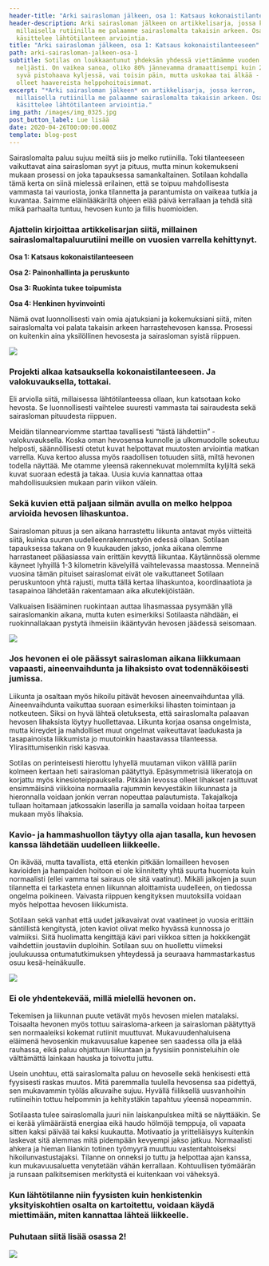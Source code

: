 ```yaml
---
header-title: "Arki sairasloman jälkeen, osa 1: Katsaus kokonaistilanteeseen"
header-description: Arki sairasloman jälkeen on artikkelisarja, jossa kerron,
  millaisella rutiinilla me palaamme sairaslomalta takaisin arkeen. Osa 1
  käsittelee lähtötilanteen arviointia.
title: "Arki sairasloman jälkeen, osa 1: Katsaus kokonaistilanteeseen"
path: arki-sairasloman-jalkeen-osa-1
subtitle: Sotilas on loukkaantunut yhdeksän yhdessä viettämämme vuoden aikana
  neljästi. On vaikea sanoa, oliko 80% jännevamma dramaattisempi kuin 20 senttiä
  syvä pistohaava kyljessä, vai toisin päin, mutta uskokaa tai älkää - ne ovat
  olleet haavereista helppohoitoisimmat.
excerpt: "*Arki sairasloman jälkeen* on artikkelisarja, jossa kerron,
  millaisella rutiinilla me palaamme sairaslomalta takaisin arkeen. Osa 1
  käsittelee lähtötilanteen arviointia."
img_path: /images/img_0325.jpg
post_button_label: Lue lisää
date: 2020-04-26T00:00:00.000Z
template: blog-post
---
```


Sairaslomalta paluu sujuu meiltä siis jo melko rutiinilla. Toki tilanteeseen vaikuttavat aina sairasloman syyt ja pituus, mutta minun kokemukseni mukaan prosessi on joka tapauksessa samankaltainen. Sotilaan kohdalla tämä kerta on siinä mielessä erilainen, että se toipuu mahdollisesta vammasta tai vauriosta, jonka tilannetta ja parantumista on vaikeaa tutkia ja kuvantaa. Saimme eläinlääkäriltä ohjeen elää päivä kerrallaan ja tehdä sitä mikä parhaalta tuntuu, hevosen kunto ja fiilis huomioiden.

### Ajattelin kirjoittaa artikkelisarjan siitä, millainen sairaslomaltapaluurutiini meille on vuosien varrella kehittynyt.

**Osa 1: Katsaus kokonaistilanteeseen**

**Osa 2: Painonhallinta ja peruskunto**

**Osa 3: Ruokinta tukee toipumista**

**Osa 4: Henkinen hyvinvointi**

Nämä ovat luonnollisesti vain omia ajatuksiani ja kokemuksiani siitä, miten sairaslomalta voi palata takaisin arkeen harrastehevosen kanssa. Prosessi on kuitenkin aina yksilöllinen hevosesta ja sairasloman syistä riippuen.

![](/images/img_0252.jpg)

### Projekti alkaa katsauksella kokonaistilanteeseen. Ja valokuvauksella, tottakai.

Eli arviolla siitä, millaisessa lähtötilanteessa ollaan, kun katsotaan koko hevosta. Se luonnollisesti vaihtelee suuresti vammasta tai sairaudesta sekä sairasloman pituudesta riippuen.

Meidän tilannearviomme starttaa tavallisesti “tästä lähdettiin” -valokuvauksella. Koska oman hevosensa kunnolle ja ulkomuodolle sokeutuu helposti, säännöllisesti otetut kuvat helpottavat muutosten arviointia matkan varrella. Kuva kertoo alussa myös raadollisen totuuden siitä, miltä hevonen todella näyttää. Me otamme yleensä rakennekuvat molemmilta kyljiltä sekä kuvat suoraan edestä ja takaa. Uusia kuvia kannattaa ottaa mahdollisuuksien mukaan parin viikon välein.

### Sekä kuvien että paljaan silmän avulla on melko helppoa arvioida hevosen lihaskuntoa.

Sairasloman pituus ja sen aikana harrastettu liikunta antavat myös viitteitä siitä, kuinka suuren uudelleenrakennustyön edessä ollaan. Sotilaan tapauksessa takana on 9 kuukauden jakso, jonka aikana olemme harrastaneet pääasiassa vain erittäin kevyttä liikuntaa. Käytännössä olemme käyneet lyhyillä 1-3 kilometrin kävelyillä vaihtelevassa maastossa. Menneinä vuosina tämän pituiset sairaslomat eivät ole vaikuttaneet Sotilaan peruskuntoon yhtä rajusti, mutta tällä kertaa lihaskuntoa, koordinaatiota ja tasapainoa lähdetään rakentamaan aika alkutekijöistään.

Valkuaisen lisääminen ruokintaan auttaa lihasmassaa pysymään yllä sairaslomankin aikana, mutta kuten esimerkiksi Sotilaasta nähdään, ei ruokinnallakaan pystytä ihmeisiin ikääntyvän hevosen jäädessä seisomaan.

![](/images/img_0400_2.jpg)

### Jos hevonen ei ole päässyt sairasloman aikana liikkumaan vapaasti, aineenvaihdunta ja lihaksisto ovat todennäköisesti jumissa.

Liikunta ja osaltaan myös hikoilu pitävät hevosen aineenvaihduntaa yllä. Aineenvaihdunta vaikuttaa suoraan esimerkiksi lihasten toimintaan ja notkeuteen. Siksi on hyvä lähteä oletuksesta, että sairaslomalta palaavan hevosen lihaksista löytyy huollettavaa. Liikunta korjaa osansa ongelmista, mutta kireydet ja mahdolliset muut ongelmat vaikeuttavat laadukasta ja tasapainoista liikkumista jo muutoinkin haastavassa tilanteessa. Ylirasittumisenkin riski kasvaa.

Sotilas on perinteisesti hierottu lyhyellä muutaman viikon välillä pariin kolmeen kertaan heti sairasloman päätyttyä. Epäsymmetrisiä liikeratoja on korjattu myös kinesioteippauksella. Pitkään levossa olleet lihakset rasittuvat ensimmäisinä viikkoina normaalia rajummin kevyestäkin liikunnasta ja hieronnalla voidaan jonkin verran nopeuttaa palautumista. Takajalkoja tullaan hoitamaan jatkossakin laserilla ja samalla voidaan hoitaa tarpeen mukaan myös lihaksia.

### Kavio- ja hammashuollon täytyy olla ajan tasalla, kun hevosen kanssa lähdetään uudelleen liikkeelle.

On ikävää, mutta tavallista, että etenkin pitkään lomailleen hevosen kavioiden ja hampaiden hoitoon ei ole kiinnitetty yhtä suurta huomiota kuin normaalisti (ellei vamma tai sairaus ole sitä vaatinut). Mikäli jalkojen ja suun tilannetta ei tarkasteta ennen liikunnan aloittamista uudelleen, on tiedossa ongelma poikineen. Vaivasta riippuen kengityksen muutoksilla voidaan myös helpottaa hevosen liikkumista.

Sotilaan sekä vanhat että uudet jalkavaivat ovat vaatineet jo vuosia erittäin säntillistä kengitystä, joten kaviot olivat melko hyvässä kunnossa jo valmiiksi. Siitä huolimatta kengittäjä kävi pari viikkoa sitten ja hokkikengät vaihdettiin joustaviin duploihin. Sotilaan suu on huollettu viimeksi joulukuussa ontumatutkimuksen yhteydessä ja seuraava hammastarkastus osuu kesä-heinäkuulle.

![](/images/img_0392_2.jpg)

### Ei ole yhdentekevää, millä mielellä hevonen on.

Tekemisen ja liikunnan puute vetävät myös hevosen mielen matalaksi. Toisaalta hevonen myös tottuu sairasloma-arkeen ja sairasloman päätyttyä sen normaaleiksi kokemat rutiinit muuttuvat. Mukavuudenhaluisena eläimenä hevosenkin mukavuusalue kapenee sen saadessa olla ja elää rauhassa, eikä paluu ohjattuun liikuntaan ja fyysisiin ponnisteluihin ole välttämättä lainkaan hauska ja toivottu juttu.

Usein unohtuu, että sairaslomalta paluu on hevoselle sekä henkisesti että fyysisesti raskas muutos. Mitä paremmalla tuulella hevosensa saa pidettyä, sen mukavammin työläs alkuvaihe sujuu. Hyvällä fiiliksellä uusvanhoihin rutiineihin tottuu helpommin ja kehitystäkin tapahtuu yleensä nopeammin.

Sotilaasta tulee sairaslomalla juuri niin laiskanpulskea miltä se näyttääkin. Se ei kerää ylimääräistä energiaa eikä haudo hölmöjä temppuja, oli vapaata sitten kaksi päivää tai kaksi kuukautta. Motivaatio ja yritteliäisyys kuitenkin laskevat sitä alemmas mitä pidempään kevyempi jakso jatkuu. Normaalisti ahkera ja hieman liiankin totinen työmyyrä muuttuu vastentahtoiseksi hikoilunvastustajaksi. Tilanne on onneksi jo tuttu ja helpottaa ajan kanssa, kun mukavuusaluetta venytetään vähän kerrallaan. Kohtuullisen työmäärän ja runsaan palkitsemisen merkitystä ei kuitenkaan voi väheksyä.

### Kun lähtötilanne niin fyysisten kuin henkistenkin yksityiskohtien osalta on kartoitettu, voidaan käydä miettimään, miten kannattaa lähteä liikkeelle.

### Puhutaan siitä lisää osassa 2!

![](/images/img_0304.jpg)
